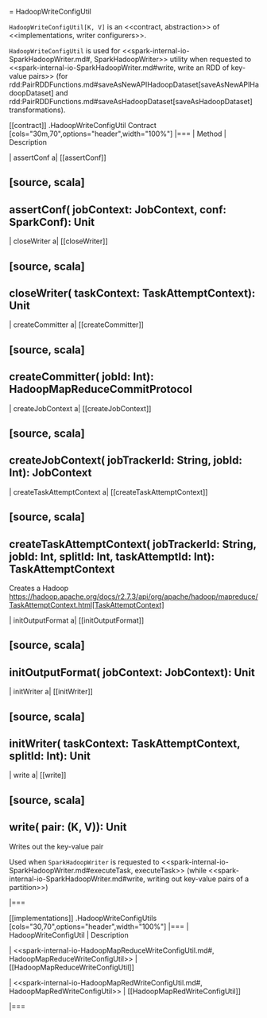 = HadoopWriteConfigUtil

`HadoopWriteConfigUtil[K, V]` is an <<contract, abstraction>> of <<implementations, writer configurers>>.

`HadoopWriteConfigUtil` is used for <<spark-internal-io-SparkHadoopWriter.md#, SparkHadoopWriter>> utility when requested to <<spark-internal-io-SparkHadoopWriter.md#write, write an RDD of key-value pairs>> (for rdd:PairRDDFunctions.md#saveAsNewAPIHadoopDataset[saveAsNewAPIHadoopDataset] and rdd:PairRDDFunctions.md#saveAsHadoopDataset[saveAsHadoopDataset] transformations).

[[contract]]
.HadoopWriteConfigUtil Contract
[cols="30m,70",options="header",width="100%"]
|===
| Method
| Description

| assertConf
a| [[assertConf]]

[source, scala]
----
assertConf(
  jobContext: JobContext,
  conf: SparkConf): Unit
----

| closeWriter
a| [[closeWriter]]

[source, scala]
----
closeWriter(
  taskContext: TaskAttemptContext): Unit
----

| createCommitter
a| [[createCommitter]]

[source, scala]
----
createCommitter(
  jobId: Int): HadoopMapReduceCommitProtocol
----

| createJobContext
a| [[createJobContext]]

[source, scala]
----
createJobContext(
  jobTrackerId: String,
  jobId: Int): JobContext
----

| createTaskAttemptContext
a| [[createTaskAttemptContext]]

[source, scala]
----
createTaskAttemptContext(
  jobTrackerId: String,
  jobId: Int,
  splitId: Int,
  taskAttemptId: Int): TaskAttemptContext
----

Creates a Hadoop https://hadoop.apache.org/docs/r2.7.3/api/org/apache/hadoop/mapreduce/TaskAttemptContext.html[TaskAttemptContext]

| initOutputFormat
a| [[initOutputFormat]]

[source, scala]
----
initOutputFormat(
  jobContext: JobContext): Unit
----

| initWriter
a| [[initWriter]]

[source, scala]
----
initWriter(
  taskContext: TaskAttemptContext,
  splitId: Int): Unit
----

| write
a| [[write]]

[source, scala]
----
write(
  pair: (K, V)): Unit
----

Writes out the key-value pair

Used when `SparkHadoopWriter` is requested to <<spark-internal-io-SparkHadoopWriter.md#executeTask, executeTask>> (while <<spark-internal-io-SparkHadoopWriter.md#write, writing out key-value pairs of a partition>>)

|===

[[implementations]]
.HadoopWriteConfigUtils
[cols="30,70",options="header",width="100%"]
|===
| HadoopWriteConfigUtil
| Description

| <<spark-internal-io-HadoopMapReduceWriteConfigUtil.md#, HadoopMapReduceWriteConfigUtil>>
| [[HadoopMapReduceWriteConfigUtil]]

| <<spark-internal-io-HadoopMapRedWriteConfigUtil.md#, HadoopMapRedWriteConfigUtil>>
| [[HadoopMapRedWriteConfigUtil]]

|===
